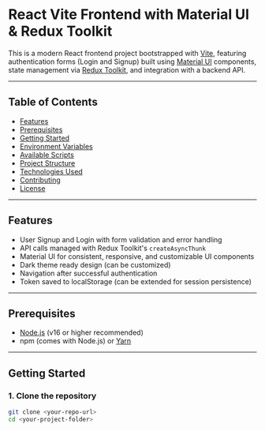 # React Vite Frontend with Material UI & Redux Toolkit

This is a modern React frontend project bootstrapped with [Vite](https://vitejs.dev/), featuring authentication forms (Login and Signup) built using [Material UI](https://mui.com/) components, state management via [Redux Toolkit](https://redux-toolkit.js.org/), and integration with a backend API.

---

## Table of Contents

- [Features](#features)  
- [Prerequisites](#prerequisites)  
- [Getting Started](#getting-started)  
- [Environment Variables](#environment-variables)  
- [Available Scripts](#available-scripts)  
- [Project Structure](#project-structure)  
- [Technologies Used](#technologies-used)  
- [Contributing](#contributing)  
- [License](#license)  

---

## Features

- User Signup and Login with form validation and error handling  
- API calls managed with Redux Toolkit's `createAsyncThunk`  
- Material UI for consistent, responsive, and customizable UI components  
- Dark theme ready design (can be customized)  
- Navigation after successful authentication  
- Token saved to localStorage (can be extended for session persistence)  

---

## Prerequisites

- [Node.js](https://nodejs.org/) (v16 or higher recommended)  
- npm (comes with Node.js) or [Yarn](https://yarnpkg.com/)  

---

## Getting Started

### 1. Clone the repository

```bash
git clone <your-repo-url>
cd <your-project-folder>
